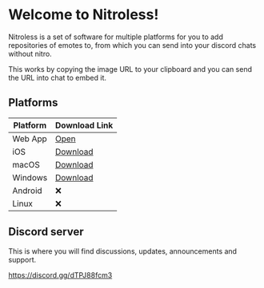 # Welcome to Nitroless!

Nitroless is a set of software for multiple platforms for you to add repositories of emotes to, from which you can send into your discord chats without nitro.

This works by copying the image URL to your clipboard and you can send the URL into chat to embed it. 

## Platforms
| Platform    | Download Link |
| ----------- | ------------- |
| Web App     | [Open](https://nitroless.github.io)          |
| iOS         | [Download](https://github.com/Nitroless/Nitroless-Apple/releases)      |
| macOS       | [Download](https://github.com/Nitroless/Nitroless-Apple/releases)      |
| Windows     | [Download](https://github.com/Nitroless/nitroless-electron/releases/)      |
| Android     | ❌            |
| Linux       | ❌            |

## Discord server
This is where you will find discussions, updates, announcements and support.

https://discord.gg/dTPJ88fcm3
